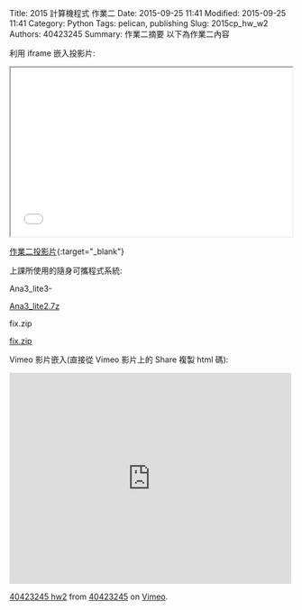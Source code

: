 Title: 2015 計算機程式 作業二
Date: 2015-09-25 11:41
Modified: 2015-09-25 11:41
Category: Python
Tags: pelican, publishing
Slug: 2015cp_hw_w2
Authors: 40423245
Summary: 作業二摘要
以下為作業二內容

利用 iframe 嵌入投影片:

<iframe src="40423245_cp_w2.html" width="500" height="300"></iframe>

[作業二投影片](40423245_cp_w2.html){:target="_blank"}


上課所使用的隨身可攜程式系統:

Ana3_lite3-

<a href="https://copy.com/8lxLKjfIwIM49hMy ">Ana3_lite2.7z</a>

fix.zip

<a href="https://copy.com/zpYyuIcuB3fHAdr0 ">fix.zip</a>

 
Vimeo 影片嵌入(直接從 Vimeo 影片上的 Share 複製 html 碼):

<iframe src="https://player.vimeo.com/video/152281022" width="500" height="375" frameborder="0" webkitallowfullscreen mozallowfullscreen allowfullscreen></iframe>
<p><a href="https://vimeo.com/152281022">40423245 hw2</a> from <a href="https://vimeo.com/user47996237">40423245</a> on <a href="https://vimeo.com">Vimeo</a>.</p>
